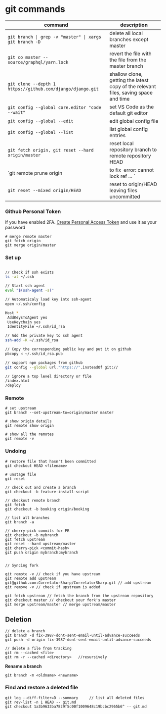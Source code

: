 # git commands

command | description
-- | --
`git branch \| grep -v "master" \| xargs git branch -D` | delete all local branches except master
`git co master -- source/graphql/yarn.lock` | revert the file with the file from the master branch
`git clone --depth 1 https://github.com/django/django.git` | shallow clone, getting the latest copy of the relevant files, saving space and time
`git config --global core.editor "code --wait"` | set VS Code as the default git editor
`git config --global --edit` | edit global config file
`git config --global --list` | list global config entries
`git fetch origin, git reset --hard origin/master` | reset local repository branch to remote repository HEAD
`git remote prune origin | to fix` `error: cannot lock ref ... `
`git reset --mixed origin/HEAD` | reset to origin/HEAD leaving files uncommitted 


### Github Personal Token

If you have enabled 2FA. 
[Create Personal Access Token](https://github.com/settings/tokens) and use it as your password

```
# merge remote master
git fetch origin
git merge origin/master
```


### Set up

```bash

// Check if ssh exists
ls -al ~/.ssh

// Start ssh agent
eval "$(ssh-agent -s)"

// Automaticaly load key into ssh-agent
open ~/.ssh/config

Host *
 AddKeysToAgent yes
 UseKeychain yes
 IdentityFile ~/.ssh/id_rsa

// Add the private key to ssh agent
ssh-add -K ~/.ssh/id_rsa

// Copy the corresponding public key and put it on github
pbcopy < ~/.ssh/id_rsa.pub

// support npm packages from github
git config --global url."https://".insteadOf git://

// ignore a top level directory or file
/index.html
/deploy

```

### Remote

```
# set upstream
git branch --set-upstream-to=origin/master master

# show origin details
git remote show origin

# show all the remotes
git remote -v
```    

### Undoing

```
# restore file that hasn't been committed
git checkout HEAD <filename>
```

    # unstage file
    git reset

    // check out and create a branch
    git checkout -b feature-install-script
    
    // checkout remote branch
    git fetch
    git checkout -b booking origin/booking

    // list all branches
    git branch -a
    
    // cherry-pick commits for PR
    git checkout -b mybranch
    git fetch upstream
    git reset --hard upstream/master
    git cherry-pick <commit-hash>
    git push origin mybranch:mybranch


    // Syncing fork

    git remote -v // check if you have upstream
    git remote add upstream git@github.com:CorrelatorSharp/CorrelatorSharp.git // add upstream
    git remove -v // check if upstream is added

    git fetch upstream // fetch the branch from the upstream repository
    git checkout master // checkout your fork's master
    git merge upstream/master // merge upstream/master


## Deletion

    // delete a branch
    git branch -d fix-3987-dont-sent-email-until-advance-succeeds
    git push -d origin fix-3987-dont-sent-email-until-advance-succeeds

    // delete a file from tracking
    git rm --cached <file>
    git rm -r --cached <directory>   //resursively

**Rename a branch**
```
git branch -m <oldname> <newname>
```

### Find and restore a deleted file

    git log --diff-filter=D --summary     // list all deleted files
    git rev-list -n 1 HEAD -- git.md
    git checkout 1a3b9633ba7829f5c00f1009648c19bcbc2965b6^ -- git.md
